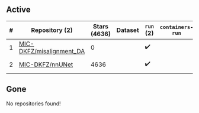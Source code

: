## Active
| # | Repository (2) | Stars (4636) | Dataset | `run` (2) | `containers-run` | Last Modified |
| --- | --- | --- | --- | --- | --- | --- |
| 1 | [MIC-DKFZ/misalignment_DA](https://github.com/MIC-DKFZ/misalignment_DA) | 0 |  | :heavy_check_mark: |  | 2023-12-15 09:47:46+00:00 |
| 2 | [MIC-DKFZ/nnUNet](https://github.com/MIC-DKFZ/nnUNet) | 4636 |  | :heavy_check_mark: |  | 2024-01-29 12:21:55+00:00 |

## Gone
No repositories found!
